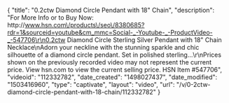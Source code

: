 {
    "title": "0.2ctw Diamond Circle Pendant with 18\" Chain",
    "description": "For More Info or to Buy Now: http:\/\/www.hsn.com\/products\/seo\/8380685?rdr=1&sourceid=youtube&cm_mmc=Social-_-Youtube-_-ProductVideo-_-547706\r\n0.2ctw Diamond Circle Sterling Silver Pendant with 18\" Chain Necklace\nAdorn your neckline with the stunning sparkle and chic silhouette of a diamond circle pendant. Set in polished sterling...\r\nPrices shown on the previously recorded video may not represent the current price.  View hsn.com to view the current selling price. HSN Item #547706",
    "videoid": "112332782",
    "date_created": "1498027437",
    "date_modified": "1503416960",
    "type": "captivate",
    "layout": "video",
    "url": "\/v\/0-2ctw-diamond-circle-pendant-with-18-chain\/112332782"
}